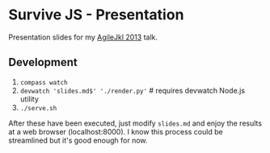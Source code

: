 # Survive JS - Presentation

Presentation slides for my [AgileJkl 2013](http://www.agilejkl.com) talk.

## Development

1. `compass watch`
2. `devwatch 'slides.md$' './render.py'` # requires devwatch Node.js utility
3. `./serve.sh`

After these have been executed, just modify `slides.md` and enjoy the results at a web browser (localhost:8000). I know this process could be streamlined but it's good enough for now.
